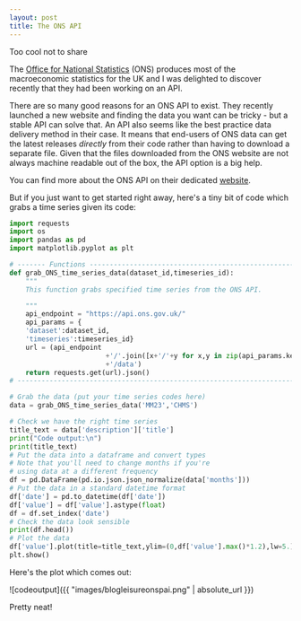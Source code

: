 ```yaml
---
layout: post
title: The ONS API
---
```



<div class="message">
  Too cool not to share
</div>

The [Office for National Statistics](https://www.ons.gov.uk/) (ONS) produces most of the macroeconomic statistics for the UK and I was delighted to discover recently that they had been working on an API.

There are so many good reasons for an ONS API to exist. They recently launched a new website and finding the data you want can be tricky - but a stable API can solve that. An API also seems like the best practice data delivery method in their case. It means that end-users of ONS data can get the latest releases <em>directly</em> from their code rather than having to download a separate file. Given that the files downloaded from the ONS website are not always machine readable out of the box, the API option is a big help.

You can find more about the ONS API on their dedicated [website](https://developer.ons.gov.uk/office-for-national-statistics-api/reference).

But if you just want to get started right away, here's a tiny bit of code which grabs a time series given its code:

```Python
import requests
import os
import pandas as pd
import matplotlib.pyplot as plt

# ------- Functions -----------------------------------------------------------
def grab_ONS_time_series_data(dataset_id,timeseries_id):
    """
    This function grabs specified time series from the ONS API.

    """
    api_endpoint = "https://api.ons.gov.uk/"
    api_params = {
    'dataset':dataset_id,
    'timeseries':timeseries_id}
    url = (api_endpoint
                        +'/'.join([x+'/'+y for x,y in zip(api_params.keys(),api_params.values())][::-1])
                        +'/data')
    return requests.get(url).json()
# ------------------------------------------------------------------------------

# Grab the data (put your time series codes here)
data = grab_ONS_time_series_data('MM23','CHMS')

# Check we have the right time series
title_text = data['description']['title']
print("Code output:\n")
print(title_text)
# Put the data into a dataframe and convert types
# Note that you'll need to change months if you're
# using data at a different frequency
df = pd.DataFrame(pd.io.json.json_normalize(data['months']))
# Put the data in a standard datetime format
df['date'] = pd.to_datetime(df['date'])
df['value'] = df['value'].astype(float)
df = df.set_index('date')
# Check the data look sensible
print(df.head())
# Plot the data
df['value'].plot(title=title_text,ylim=(0,df['value'].max()*1.2),lw=5.)
plt.show()

```

Here's the plot which comes out:

![codeoutput]({{ "images/blogleisureonspai.png" | absolute_url }})

Pretty neat!
